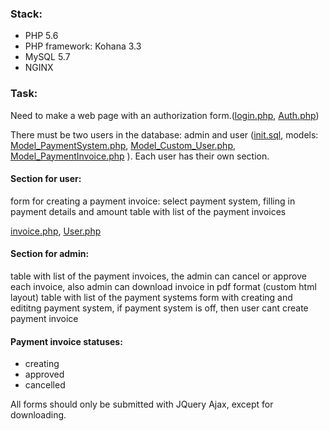 ### Stack:
* PHP 5.6
* PHP framework: Kohana 3.3
* MySQL 5.7
* NGINX
### Task:
Need to make a web page with an authorization form.([login.php](application%2Fviews%2Fauth%2Flogin.php), [Auth.php](application%2Fclasses%2FController%2FAuth.php))

There must be two users in the database: admin and user ([init.sql](init.sql), models: [Model_PaymentSystem.php](application%2Fclasses%2FModel%2FModel_PaymentSystem.php), [Model_Custom_User.php](application%2Fclasses%2FModel%2FCustom%2FModel_Custom_User.php), [Model_PaymentInvoice.php](application%2Fclasses%2FModel%2FModel_PaymentInvoice.php) ). Each user has their own section.
#### Section for user:
form for creating a payment invoice: select payment system, filling in payment details and amount table with list of the payment invoices

[invoice.php](application%2Fviews%2Fuser%2Finvoice.php), [User.php](application%2Fclasses%2FController%2FUser.php)
#### Section for admin:
table with list of the payment invoices, the admin can cancel or approve each invoice, also admin can download invoice in pdf format (custom html layout) table with list of the payment systems
form with creating and edititng payment system, if payment system is off, then user cant create payment invoice
#### Payment invoice statuses:
* creating
* approved
* cancelled

All forms should only be submitted with JQuery Ajax, except for downloading.
